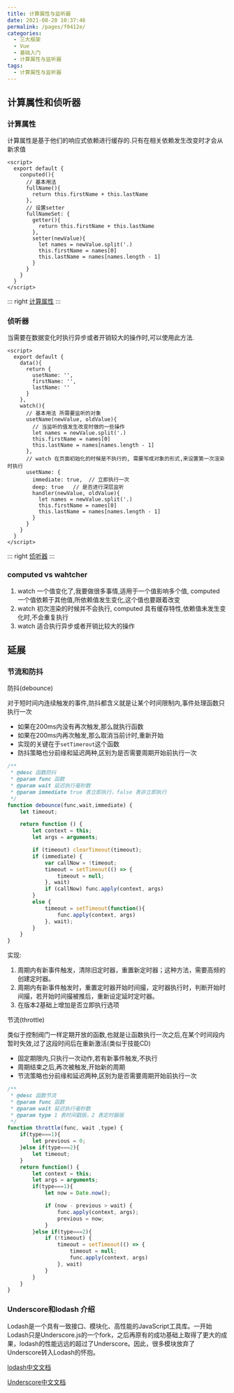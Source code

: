 ```yaml
---
title: 计算属性与监听器
date: 2021-08-20 10:37:46
permalink: /pages/f0412e/
categories:
  - 三大框架
  - Vue
  - 基础入门
  - 计算属性与监听器
tags:
  - 计算属性与监听器
---
```


## 计算属性和侦听器

### 计算属性

计算属性是基于他们的响应式依赖进行缓存的.只有在相关依赖发生改变时才会从新求值

```vue
<script>
  export default {
    conputed(){
      // 基本用法
      fullName(){
        return this.firstName + this.lastName
      },
      // 设置setter
      fullNameSet: {
        getter(){
          return this.firstName + this.lastName
        },
        setter(newValue){
          let names = newValue.split('.)
          this.firstName = names[0]
          this.lastName = names[names.length - 1]
        }
      }
    }
  }
</script>
```

::: right
  [计算属性](https://cn.vuejs.org/v2/guide/computed.html#%E8%AE%A1%E7%AE%97%E5%B1%9E%E6%80%A7)
:::

### 侦听器

  当需要在数据变化时执行异步或者开销较大的操作时,可以使用此方法.

```vue
<script>
  export default {
    data(){
      return {
        usetName: '',
        firstName: '',
        lastName: ''
      }
    },
    watch(){
      // 基本用法 所需要监听的对象
      usetName(newValue, oldValue){
        // 当监听的值发生改变时做的一些操作
        let names = newValue.split('.)
        this.firstName = names[0]
        this.lastName = names[names.length - 1]
      },
      // watch 在页面初始化的时候是不执行的, 需要写成对象的形式,来设置第一次渲染时执行
      usetName: {
        immediate: true,  // 立即执行一次
        deep: true   // 是否进行深层监听
        handler(newValue, oldValue){
          let names = newValue.split('.)
          this.firstName = names[0]
          this.lastName = names[names.length - 1]
        }
      }
    }
  }
</script>
```

::: right
  [侦听器](https://cn.vuejs.org/v2/guide/computed.html#%E4%BE%A6%E5%90%AC%E5%99%A8)
:::

### computed vs wahtcher

  1. watch 一个值变化了,我要做很多事情,适用于一个值影响多个值, computed 一个值依赖于其他值,所依赖值发生变化,这个值也要跟着改变
  2. watch 初次渲染的时候并不会执行, computed 具有缓存特性,依赖值未发生变化时,不会重复执行
  3. watch 适合执行异步或者开销比较大的操作

## 延展

### 节流和防抖

防抖(debounce)

  对于短时间内连续触发的事件,防抖都含义就是让某个时间限制内,事件处理函数只执行一次

* 如果在200ms内没有再次触发,那么就执行函数
* 如果在200ms内再次触发,那么取消当前计时,重新开始
* 实现的关键在于`setTimerout`这个函数
* 防抖策略也分前缘和延迟两种,区别为是否需要周期开始前执行一次

```js
/**
 * @desc 函数防抖
 * @param func 函数
 * @param wait 延迟执行毫秒数
 * @param immediate true 表立即执行，false 表非立即执行
 */
function debounce(func,wait,immediate) {
    let timeout;

    return function () {
        let context = this;
        let args = arguments;

        if (timeout) clearTimeout(timeout);
        if (immediate) {
            var callNow = !timeout;
            timeout = setTimeout(() => {
                timeout = null;
            }, wait)
            if (callNow) func.apply(context, args)
        }
        else {
            timeout = setTimeout(function(){
                func.apply(context, args)
            }, wait);
        }
    }
}
```

实现:

  1. 周期内有新事件触发，清除旧定时器，重置新定时器；这种方法，需要高频的创建定时器。
  2. 周期内有新事件触发时，重置定时器开始时间撮，定时器执行时，判断开始时间撮，若开始时间撮被推后，重新设定延时定时器。
  3. 在版本2基础上增加是否立即执行选项

节流(throttle)

  类似于控制阀门一样定期开放的函数,也就是让函数执行一次之后,在某个时间段内暂时失效,过了这段时间后在重新激活(类似于技能CD)

* 固定期限内,只执行一次动作,若有新事件触发,不执行
* 周期结束之后,再次被触发,开始新的周期
* 节流策略也分前缘和延迟两种,区别为是否需要周期开始前执行一次

```js
/**
 * @desc 函数节流
 * @param func 函数
 * @param wait 延迟执行毫秒数
 * @param type 1 表时间戳版，2 表定时器版
 */
function throttle(func, wait ,type) {
    if(type===1){
        let previous = 0;
    }else if(type===2){
        let timeout;
    }
    return function() {
        let context = this;
        let args = arguments;
        if(type===1){
            let now = Date.now();

            if (now - previous > wait) {
                func.apply(context, args);
                previous = now;
            }
        }else if(type===2){
            if (!timeout) {
                timeout = setTimeout(() => {
                    timeout = null;
                    func.apply(context, args)
                }, wait)
            }
        }
    }
}
```

### Underscore和lodash 介绍

   Lodash是一个具有一致接口、模块化、高性能的JavaScript工具库。一开始Lodash只是Underscore.js的一个fork，之后再原有的成功基础上取得了更大的成果，lodash的性能远远的超过了Underscore。因此，很多模块放弃了Underscore转入Lodash的怀抱。

[lodash中文文档](https://www.lodashjs.com/)

[Underscore中文文档](https://underscorejs.net/)
